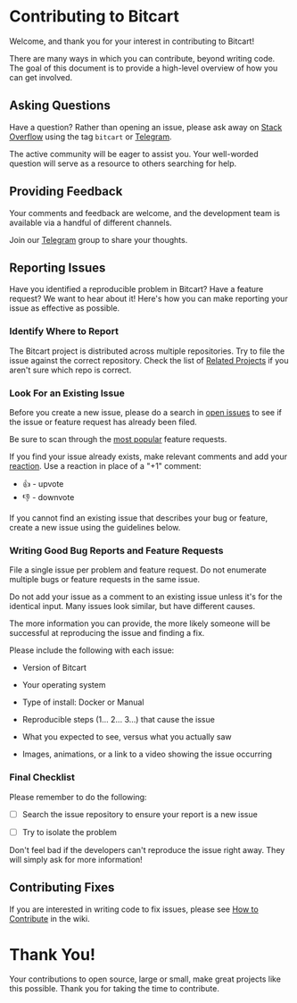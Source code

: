 # Contributing to Bitcart

Welcome, and thank you for your interest in contributing to Bitcart!

There are many ways in which you can contribute, beyond writing code. The goal of this document is to provide a high-level overview of how you can get involved.

## Asking Questions

Have a question? Rather than opening an issue, please ask away on [Stack Overflow](https://stackoverflow.com/questions/tagged/bitcart) using the tag `bitcart`
or [Telegram](https://t.me/bitcartcc).

The active community will be eager to assist you. Your well-worded question will serve as a resource to others searching for help.

## Providing Feedback

Your comments and feedback are welcome, and the development team is available via a handful of different channels.

Join our [Telegram](https://t.me/bitcartcc) group to share your thoughts.

## Reporting Issues

Have you identified a reproducible problem in Bitcart? Have a feature request? We want to hear about it! Here's how you can make reporting your issue as effective as possible.

### Identify Where to Report

The Bitcart project is distributed across multiple repositories. Try to file the issue against the correct repository. Check the list of [Related Projects](https://bitcart.readthedocs.io/en/latest/) if you aren't sure which repo is correct.

### Look For an Existing Issue

Before you create a new issue, please do a search in [open issues](https://github.com/MrNaif2018/bitcart/issues) to see if the issue or feature request has already been filed.

Be sure to scan through the [most popular](https://github.com/MrNaif2018/bitcart/issues?q=is%3Aopen+is%3Aissue+label%3Afeature-request+sort%3Areactions-%2B1-desc) feature requests.

If you find your issue already exists, make relevant comments and add your [reaction](https://github.com/blog/2119-add-reactions-to-pull-requests-issues-and-comments). Use a reaction in place of a "+1" comment:

* 👍 - upvote
* 👎 - downvote

If you cannot find an existing issue that describes your bug or feature, create a new issue using the guidelines below.

### Writing Good Bug Reports and Feature Requests

File a single issue per problem and feature request. Do not enumerate multiple bugs or feature requests in the same issue.

Do not add your issue as a comment to an existing issue unless it's for the identical input. Many issues look similar, but have different causes.

The more information you can provide, the more likely someone will be successful at reproducing the issue and finding a fix.

Please include the following with each issue:

* Version of Bitcart

* Your operating system  

* Type of install: Docker or Manual

* Reproducible steps (1... 2... 3...) that cause the issue

* What you expected to see, versus what you actually saw

* Images, animations, or a link to a video showing the issue occurring


### Final Checklist

Please remember to do the following:

* [ ] Search the issue repository to ensure your report is a new issue

* [ ] Try to isolate the problem

Don't feel bad if the developers can't reproduce the issue right away. They will simply ask for more information!

## Contributing Fixes

If you are interested in writing code to fix issues,
please see [How to Contribute](https://github.com/MrNaif2018/bitcart/wiki/How-to-Contribute) in the wiki.

# Thank You!

Your contributions to open source, large or small, make great projects like this possible. Thank you for taking the time to contribute.
